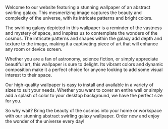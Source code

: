 <!--
Write me content for website with wallpaper "An abstract image of a swirling galaxy, with bright colors and intricate patterns."
-->

<!--font:Poppins.-->

Welcome to our website featuring a stunning wallpaper of an abstract swirling galaxy. This mesmerizing image captures the beauty and complexity of the universe, with its intricate patterns and bright colors.

The swirling galaxy depicted in this wallpaper is a reminder of the vastness and mystery of space, and inspires us to contemplate the wonders of the cosmos. The intricate patterns and shapes within the galaxy add depth and texture to the image, making it a captivating piece of art that will enhance any room or device screen.

Whether you are a fan of astronomy, science fiction, or simply appreciate beautiful art, this wallpaper is sure to delight. Its vibrant colors and dynamic composition make it a perfect choice for anyone looking to add some visual interest to their space.

Our high-quality wallpaper is easy to install and available in a variety of sizes to suit your needs. Whether you want to cover an entire wall or simply add a splash of color to your desktop background, we have the perfect size for you.

So why wait? Bring the beauty of the cosmos into your home or workspace with our stunning abstract swirling galaxy wallpaper. Order now and enjoy the wonder of the universe every day!
